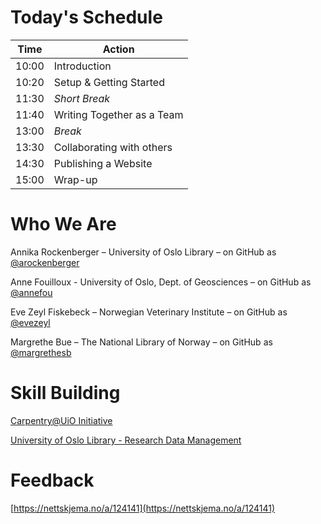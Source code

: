 # Today's Schedule

|Time|Action|
|---|---|
|10:00|Introduction|
|10:20|Setup & Getting Started|
|11:30|*Short Break*|
|11:40|Writing Together as a Team|
|13:00|*Break*|
|13:30|Collaborating with others|
|14:30|Publishing a Website|
|15:00|Wrap-up|


# Who We Are

Annika Rockenberger – University of Oslo Library – on GitHub as [@arockenberger](https://github.com/arockenberger)

Anne Fouilloux - University of Oslo, Dept. of Geosciences – on GitHub as [@annefou](https://github.com/annefou)

Eve Zeyl Fiskebeck – Norwegian Veterinary Institute – on GitHub as [@evezeyl](https://github.com/evezeyl)

Margrethe Bue – The National Library of Norway – on GitHub as [@margrethesb](https://github.com/margrethesb)

# Skill Building

[Carpentry@UiO Initiative](https://www.uio.no/english/for-employees/support/research/research-data/training/carpentry/) 

[University of Oslo Library - Research Data Management](https://www.uio.no/english/for-employees/support/research/research-data-management/index.html)

# Feedback

[https://nettskjema.no/a/124141](https://nettskjema.no/a/124141)
